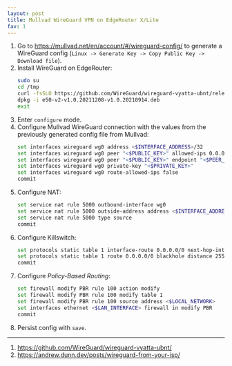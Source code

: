 ```yaml
---
layout: post
title: Mullvad WireGuard VPN on EdgeRouter X/Lite
fav: 1
---
```


1. Go to <https://mullvad.net/en/account/#/wireguard-config/> to generate a WireGuard config (`Linux -> Generate Key -> Copy Public Key -> Download file`).
2. Install WireGuard on EdgeRouter:
   ```bash
   sudo su
   cd /tmp
   curl -fsSLO https://github.com/WireGuard/wireguard-vyatta-ubnt/releases/download/1.0.20211208-1/e50-v2-v1.0.20211208-v1.0.20210914.deb
   dpkg -i e50-v2-v1.0.20211208-v1.0.20210914.deb
   exit
   ```
3. Enter `configure` mode.
4. Configure Mullvad WireGuard connection with the values from the previously generated config file from Mullvad:
   ```bash
   set interfaces wireguard wg0 address <$INTERFACE_ADDRESS>/32
   set interfaces wireguard wg0 peer "<$PUBLIC_KEY>" allowed-ips 0.0.0.0/0
   set interfaces wireguard wg0 peer "<$PUBLIC_KEY>" endpoint "<$PEER_IP>:51820"
   set interfaces wireguard wg0 private-key "<$PRIVATE_KEY>"
   set interfaces wireguard wg0 route-allowed-ips false
   commit
   ```
5. Configure NAT:
   ```bash
   set service nat rule 5000 outbound-interface wg0
   set service nat rule 5000 outside-address address <$INTERFACE_ADDRESS>
   set service nat rule 5000 type source
   commit
   ```
6. Configure Killswitch:
   ```bash
   set protocols static table 1 interface-route 0.0.0.0/0 next-hop-interface wg0
   set protocols static table 1 route 0.0.0.0/0 blackhole distance 255
   commit
   ```
7. Configure *Policy-Based Routing*:
   ```bash
   set firewall modify PBR rule 100 action modify
   set firewall modify PBR rule 100 modify table 1
   set firewall modify PBR rule 100 source address <$LOCAL_NETWORK>
   set interfaces ethernet <$LAN_INTERFACE> firewall in modify PBR
   commit
   ```
8. Persist config with `save`.

---
1. <https://github.com/WireGuard/wireguard-vyatta-ubnt/>
2. <https://andrew.dunn.dev/posts/wireguard-from-your-isp/>
